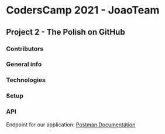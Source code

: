 # CodersCamp 2021 - JoaoTeam
## Project 2 - The Polish on GitHub

### Contributors

### General info

### Technologies

### Setup

### API
Endpoint for our application:
[Postman Documentation](https://documenter.getpostman.com/view/17658917/UVXnHZrG#131dbc02-ecb1-4bd5-a5ac-f56ec1ec7b57)
